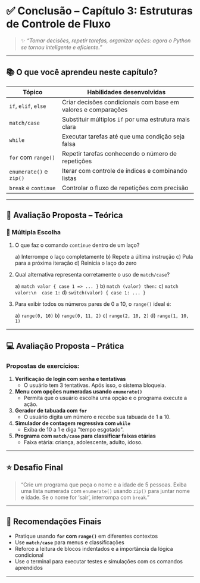 # ✅ Conclusão – Capítulo 3: Estruturas de Controle de Fluxo

> ✨ *“Tomar decisões, repetir tarefas, organizar ações: agora o Python se tornou inteligente e eficiente.”*

------

## 📚 O que você aprendeu neste capítulo?

| Tópico                  | Habilidades desenvolvidas                                    |
| ----------------------- | ------------------------------------------------------------ |
| `if`, `elif`, `else`    | Criar decisões condicionais com base em valores e comparações |
| `match/case`            | Substituir múltiplos `if` por uma estrutura mais clara       |
| `while`                 | Executar tarefas até que uma condição seja falsa             |
| `for` com `range()`     | Repetir tarefas conhecendo o número de repetições            |
| `enumerate()` e `zip()` | Iterar com controle de índices e combinando listas           |
| `break` e `continue`    | Controlar o fluxo de repetições com precisão                 |

------

## 🧪 Avaliação Proposta – Teórica

### 🧠 Múltipla Escolha

1. O que faz o comando `continue` dentro de um laço?

   a) Interrompe o laço completamente
    b) Repete a última instrução
    c) Pula para a próxima iteração
    d) Reinicia o laço do zero

2. Qual alternativa representa corretamente o uso de `match/case`?

   a) `match valor { case 1 => ... }`
    b) `match (valor) then:`
    c) `match valor:\n  case 1:`
    d) `switch(valor) { case 1: ... }`

3. Para exibir todos os números pares de 0 a 10, o `range()` ideal é:

   a) `range(0, 10)`
    b) `range(0, 11, 2)`
    c) `range(2, 10, 2)`
    d) `range(1, 10, 1)`

------

## 💻 Avaliação Proposta – Prática

### Propostas de exercícios:

1. **Verificação de login com senha e tentativas**
   - O usuário tem 3 tentativas. Após isso, o sistema bloqueia.
2. **Menu com opções numeradas usando `enumerate()`**
   - Permita que o usuário escolha uma opção e o programa execute a ação.
3. **Gerador de tabuada com `for`**
   - O usuário digita um número e recebe sua tabuada de 1 a 10.
4. **Simulador de contagem regressiva com `while`**
   - Exiba de 10 a 1 e diga "tempo esgotado".
5. **Programa com `match/case` para classificar faixas etárias**
   - Faixa etária: criança, adolescente, adulto, idoso.

------

## ⭐ Desafio Final

> “Crie um programa que peça o nome e a idade de 5 pessoas.
>  Exiba uma lista numerada com `enumerate()` usando `zip()` para juntar nome e idade.
>  Se o nome for ‘sair’, interrompa com `break`.”

------

## 🧭 Recomendações Finais

- Pratique usando **`for` com `range()`** em diferentes contextos
- Use **`match/case`** para menus e classificações
- Reforce a leitura de blocos indentados e a importância da lógica condicional
- Use o terminal para executar testes e simulações com os comandos aprendidos

------

